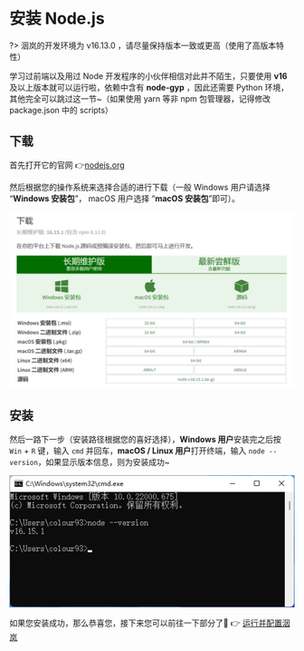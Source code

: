 # 安装 Node.js

?> 洇岚的开发环境为 v16.13.0 ，请尽量保持版本一致或更高（使用了高版本特性）

学习过前端以及用过 Node 开发程序的小伙伴相信对此并不陌生，只要使用 **v16** 及以上版本就可以运行啦，依赖中含有 **node-gyp** ，因此还需要 Python 环境，其他完全可以跳过这一节~（如果使用 yarn 等非 npm 包管理器，记得修改 package.json 中的 scripts）

## 下载

首先打开它的官网 👉[nodejs.org](https://nodejs.org/zh-cn/download/)

然后根据您的操作系统来选择合适的进行下载（一般 Windows 用户请选择 “**Windows 安装包**”， macOS 用户选择 “**macOS 安装包**”即可）。

![Node.js 官网](../assets/deployYinlan/installNode1.png)

## 安装

然后一路下一步（安装路径根据您的喜好选择），**Windows 用户**安装完之后按 `Win` + `R` 键，输入 `cmd` 并回车，**macOS / Linux 用户**打开终端，输入 `node --version`，如果显示版本信息，则为安装成功~

![安装完毕](../assets/deployYinlan/installNode2.png)

如果您安装成功，那么恭喜您，接下来您可以前往一下部分了🎉 👉 [运行并配置洇岚](/deployYinlan/deployYinlan)